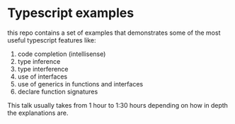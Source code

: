 # Typescript examples

this repo contains a set of examples that demonstrates some of the most useful typescript features like:

1.  code completion (intellisense)
2.  type inference
3.  type interference
4.  use of interfaces
5.  use of generics in functions and interfaces
6.  declare function signatures

This talk usually takes from 1 hour to 1:30 hours depending on how in depth the explanations are.
